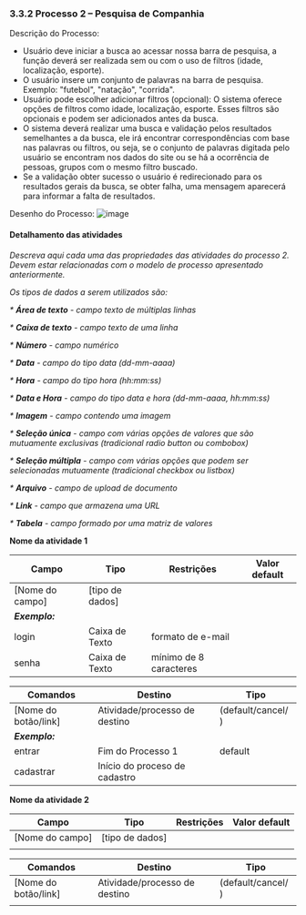 ### 3.3.2 Processo 2 – Pesquisa de Companhia

Descrição do Processo:
* Usuário deve iniciar a busca ao acessar nossa barra de pesquisa, a função deverá ser realizada sem ou com o uso de filtros (idade, localização, esporte).
* O usuário insere um conjunto de palavras na barra de pesquisa. Exemplo: "futebol", "natação", "corrida".
* Usuário pode escolher adicionar filtros (opcional): O sistema oferece opções de filtros como idade, localização, esporte. Esses filtros são opcionais e podem ser adicionados antes da busca.
* O sistema deverá realizar uma busca e validação pelos resultados semelhantes a da busca, ele irá encontrar correspondências com base nas palavras ou filtros, ou seja, se o conjunto de palavras digitada pelo usuário se encontram nos dados do site ou se há a ocorrência de pessoas, grupos com o mesmo filtro buscado.
* Se a validação obter sucesso o usuário é redirecionado para os resultados gerais da busca, se obter falha, uma mensagem aparecerá para informar a falta de resultados.

Desenho do Processo:
![image](https://github.com/user-attachments/assets/ab2368b5-7c1c-4e1d-b85e-9d2501e16b97)



#### Detalhamento das atividades

_Descreva aqui cada uma das propriedades das atividades do processo 2. 
Devem estar relacionadas com o modelo de processo apresentado anteriormente._

_Os tipos de dados a serem utilizados são:_

_* **Área de texto** - campo texto de múltiplas linhas_

_* **Caixa de texto** - campo texto de uma linha_

_* **Número** - campo numérico_

_* **Data** - campo do tipo data (dd-mm-aaaa)_

_* **Hora** - campo do tipo hora (hh:mm:ss)_

_* **Data e Hora** - campo do tipo data e hora (dd-mm-aaaa, hh:mm:ss)_

_* **Imagem** - campo contendo uma imagem_

_* **Seleção única** - campo com várias opções de valores que são mutuamente exclusivas (tradicional radio button ou combobox)_

_* **Seleção múltipla** - campo com várias opções que podem ser selecionadas mutuamente (tradicional checkbox ou listbox)_

_* **Arquivo** - campo de upload de documento_

_* **Link** - campo que armazena uma URL_

_* **Tabela** - campo formado por uma matriz de valores_

**Nome da atividade 1**

| **Campo**       | **Tipo**         | **Restrições** | **Valor default** |
| ---             | ---              | ---            | ---               |
| [Nome do campo] | [tipo de dados]  |                |                   |
| ***Exemplo:***  |                  |                |                   |
| login           | Caixa de Texto   | formato de e-mail |                |
| senha           | Caixa de Texto   | mínimo de 8 caracteres |           |

| **Comandos**         |  **Destino**                   | **Tipo** |
| ---                  | ---                            | ---               |
| [Nome do botão/link] | Atividade/processo de destino  | (default/cancel/  ) |
| ***Exemplo:***       |                                |                   |
| entrar               | Fim do Processo 1              | default           |
| cadastrar            | Início do proceso de cadastro  |                   |


**Nome da atividade 2**

| **Campo**       | **Tipo**         | **Restrições** | **Valor default** |
| ---             | ---              | ---            | ---               |
| [Nome do campo] | [tipo de dados]  |                |                   |
|                 |                  |                |                   |

| **Comandos**         |  **Destino**                   | **Tipo**          |
| ---                  | ---                            | ---               |
| [Nome do botão/link] | Atividade/processo de destino  | (default/cancel/  ) |
|                      |                                |                   |
